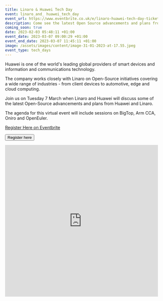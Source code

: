 ```yaml
---
title: Linaro & Huawei Tech Day
event: linaro_and_ huawei_tech_day
event_url: https://www.eventbrite.co.uk/e/linaro-huawei-tech-day-tickets-529367361027
description: Come see the latest Open Source advancements and plans from Huawei and Linaro.
coming_soon: true
date: 2023-02-03 05:48:11 +01:00
event_date: 2023-03-07 09:00:29 +01:00
event_end_date: 2023-03-07 11:45:11 +01:00
image: /assets/images/content/image-31-01-2023-at-17.55.jpeg
event_type: tech_days
---
```

Huawei is one of the world's leading global providers of smart devices and information and communications technology. 

The company works closely with Linaro on Open-Source initiatives covering a wide range of industries - from client devices to automotive, edge and cloud computing. 

Join us on Tuesday 7 March when Linaro and Huawei will discuss some of the latest Open-Source advancements and plans from Huawei and Linaro. 

The agenda for this virtual event will include sessions on BigTop, Arm CCA, Oniro and OpenEuler.



<!-- Noscript content for added SEO -->

<noscript><a href="https://www.eventbrite.co.uk/e/linaro-huawei-tech-day-tickets-529367361027" rel="noopener noreferrer" target="_blank">Register Here on Eventbrite</a></noscript>

<!-- You can customise this button any way you like -->

<button id="eventbrite-widget-modal-trigger-529367361027" type="button">Register here</button>

<script src="https://www.eventbrite.co.uk/static/widgets/eb_widgets.js"></script>

<script type="text/javascript">
    var exampleCallback = function() {
        console.log('Order complete!');
    };

    window.EBWidgets.createWidget({
        widgetType: 'checkout',
        eventId: '529367361027',
        modal: true,
        modalTriggerElementId: 'eventbrite-widget-modal-trigger-529367361027',
        onOrderComplete: exampleCallback
    });
</script>

<style> #pine-sessions { width: 100%; height: 500px; border: 0; display: block; }</style><iframe id="pine-sessions" frameborder="0" border="0" height="500" width="100%" src="https://events.pinetool.ai/2972/#sessions"></iframe>